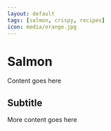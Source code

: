```yaml
---
layout: default
tags: [salmon, crispy, recipes]
icon: media/orange.jpg
---
```


# Salmon
Content goes here
## Subtitle
More content goes here
